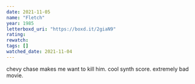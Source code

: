 ```yaml
---
date: 2021-11-05
name: "Fletch"
year: 1985
letterboxd_uri: "https://boxd.it/2giaN9"
rating: 
rewatch: 
tags: []
watched_date: 2021-11-04
---
```


chevy chase makes me want to kill him. cool synth score. extremely bad movie.
